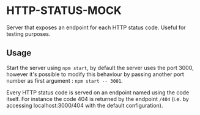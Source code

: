 # HTTP-STATUS-MOCK
Server that exposes an endpoint for each HTTP status code.
Useful for testing purposes.

## Usage
Start the server using `npm start`, by default the server uses the port 3000, however it's possible to modify this behaviour by passing another port number as first argument : `npm start -- 3001`.

Every HTTP status code is served on an endpoint named using the code itself. For instance the code 404 is returned by the endpoint `/404` (i.e. by accessing localhost:3000/404 with the default configuration).
